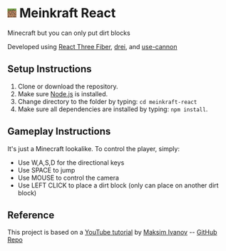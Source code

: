 # <img src="https://github.com/racocon/meinkraft-react/blob/main/public/mein.jpg" alt="meinkraft" height="20"/> Meinkraft React
Minecraft but you can only put dirt blocks

Developed using [React Three Fiber](https://github.com/pmndrs/react-three-fiber), [drei](https://github.com/pmndrs/drei), and [use-cannon](https://github.com/pmndrs/use-cannon)

## Setup Instructions
1. Clone or download the repository.
2. Make sure [Node.js](https://nodejs.org/en/) is installed.
3. Change directory to the folder by typing: `cd meinkraft-react`
4. Make sure all dependencies are installed by typing: `npm install`.

## Gameplay Instructions
It's just a Minecraft lookalike. To control the player, simply:
<ul>
<li>Use W,A,S,D for the directional keys</li>
<li>Use SPACE to jump</li>
<li>Use MOUSE to control the camera</li>
<li>Use LEFT CLICK to place a dirt block (only can place on another dirt block)</li>
</ul>

## Reference
This project is based on a [YouTube tutorial](https://www.youtube.com/watch?v=Lc2JvBXMesY) by [Maksim Ivanov](https://github.com/satansdeer) -- [GitHub Repo](https://github.com/satansdeer/minecraft-react)
